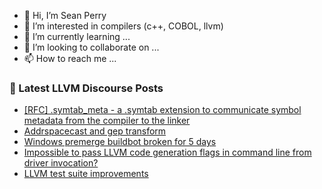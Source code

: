 - 👋 Hi, I’m Sean Perry
- 👀 I’m interested in compilers (c++, COBOL, llvm)
- 🌱 I’m currently learning ...
- 💞️ I’m looking to collaborate on ...
- 📫 How to reach me ...

<!---
s66perry/s66perry is a ✨ special ✨ repository because its `README.md` (this file) appears on your GitHub profile.
You can click the Preview link to take a look at your changes.
--->
### 📕 Latest LLVM Discourse Posts

<!-- DISCOURSE-LLVM:START -->
- [[RFC] .symtab_meta - a .symtab extension to communicate symbol metadata from the compiler to the linker](https://discourse.llvm.org/t/rfc-symtab-meta-a-symtab-extension-to-communicate-symbol-metadata-from-the-compiler-to-the-linker/82352#post_18)
- [Addrspacecast and gep transform](https://discourse.llvm.org/t/addrspacecast-and-gep-transform/82499#post_7)
- [Windows premerge buildbot broken for 5 days](https://discourse.llvm.org/t/windows-premerge-buildbot-broken-for-5-days/82571#post_1)
- [Impossible to pass LLVM code generation flags in command line from driver invocation?](https://discourse.llvm.org/t/impossible-to-pass-llvm-code-generation-flags-in-command-line-from-driver-invocation/82548#post_4)
- [LLVM test suite improvements](https://discourse.llvm.org/t/llvm-test-suite-improvements/82570#post_1)
<!-- DISCOURSE-LLVM:END -->
